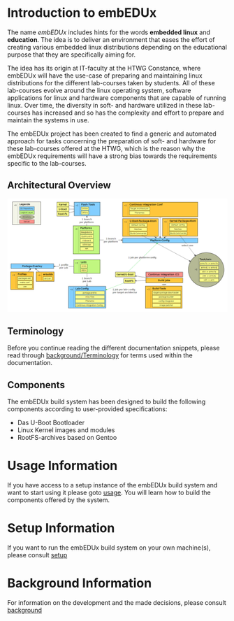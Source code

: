 # Introduction to embEDUx
The name *embEDUx* includes hints for the words **embedded linux** and
**education**. The idea is to deliver an environment that eases the effort of
creating various embedded linux distributions depending on the educational
purpose that they are specifically aiming for.

The idea has its origin at IT-faculty at the HTWG Constance, where embEDUx will
have the use-case of preparing and maintaining linux distributions for the
different lab-courses taken by students. All of these lab-courses evolve around
the linux operating system, software applications for linux and hardware
components that are capable of running linux. Over time, the diversity in soft-
and hardware utilized in these lab-courses has increased and so has the
complexity and effort to prepare and maintain the systems in use.  

The embEDUx project has been created to find a generic and automated approach
for tasks concerning the preparation of soft- and hardware for these lab-courses
offered at the HTWG, which is the reason why the embEDUx requirements will have
a strong bias towards the requirements specific to the lab-courses.

## Architectural Overview
![](background/common/img/architectural_overview.png)

## Terminology
Before you continue reading the different documentation snippets, please read 
through [background/Terminology](background/terminology.md) for terms used within the documentation.


## Components
The embEDUx build system has been designed to build the following components
according to user-provided specifications:
- Das U-Boot Bootloader
- Linux Kernel images and modules
- RootFS-archives based on Gentoo


# Usage Information
If you have access to a setup instance of the embEDUx build system and want to 
start using it please goto [usage](usage.md). You will learn how to build the
components offered by the system.


# Setup Information
If you want to run the embEDUx build system on your own machine(s), please
consult [setup](setup.md)


# Background Information
For information on the development and the made decisions, please consult 
[background](background.md)
